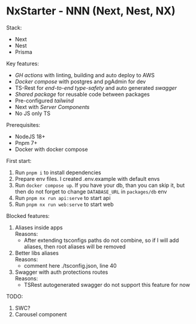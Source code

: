 # NxStarter - NNN (Next, Nest, NX)

Stack:

- Next
- Nest
- Prisma

Key features:

- _GH actions_ with linting, building and auto deploy to AWS
- _Docker compose_ with postgres and pgAdmin for dev
- TS-Rest for _end-to-end type-safety_ and auto generated _swagger_
- _Shared package_ for reusable code between packages
- Pre-configured _tailwind_
- Next with _Server Components_
- No JS only TS

Prerequisites:

- NodeJS 18+
- Pnpm 7+
- Docker with docker compose

First start:

1. Run `pnpm i` to install dependencies
2. Prepare env files. I created .env.example with default envs
3. Run `docker compose up`. If you have your db, than you can skip it, but then do not forget to change `DATABASE_URL` in `packages/db` env
4. Run `pnpm nx run api:serve` to start api
5. Run `pnpm nx run web:serve` to start web

Blocked features:

1. Aliases inside apps<br>
    Reasons:
    - After extending tsconfigs paths do not combine, so if I will add aliases, then root aliases will be removed
2. Better libs aliases<br>
    Reasons:
    - comment here ./tsconfig.json, line 40
3. Swagger with auth protections routes<br>
    Reasons:
    - TSRest autogenerated swagger do not support this feature for now

TODO:

1. SWC?
2. Carousel component
